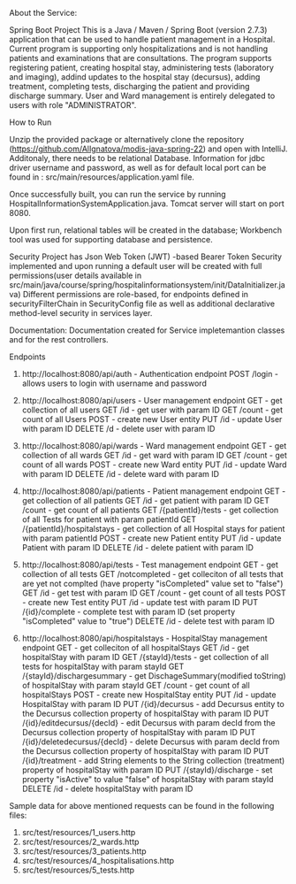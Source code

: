 About the Service:

Spring Boot Project
This is a Java / Maven / Spring Boot (version 2.7.3) application that can be used to handle patient management in a Hospital. Current program is supporting only hospitalizations
and is not handling patients and examinations that are consultations. The program supports registering patient, creating hospital stay, administering tests (laboratory and imaging),
addind updates to the hospital stay (decursus), adding treatment, completing tests, discharging the patient and providing discharge summary. User and Ward management is entirely delegated to users
with role "ADMINISTRATOR".

How to Run

Unzip the provided package or alternatively clone the repository (https://github.com/AlIgnatova/modis-java-spring-22) and open with IntelliJ. Additonaly, there needs to be relational Database.
Information for jdbc driver username and password, as well as for default local port can be found in : src/main/resources/application.yaml file.

Once successfully built, you can run the service by running HospitalInformationSystemApplication.java.
Tomcat server will start on port 8080.

Upon first run, relational tables will be created in the database; Workbench tool was used for supporting database and persistence.

Security
Project has Json Web Token (JWT) -based Bearer Token Security implemented and upon running a default user will be created with full permissions(user details available in src/main/java/course/spring/hospitalinformationsystem/init/DataInitializer.java)
Different permissions are role-based, for endpoints defined in securityFilterChain in SecurityConfig file as well as additional declarative method-level security in services layer.

Documentation: Documentation created for Service impletemantion classes and for the rest controllers.

Endpoints

1. http://localhost:8080/api/auth - Authentication endpoint
   POST  /login - allows users to login with username and password

2. http://localhost:8080/api/users - User management endpoint
   GET - get collection of all users
   GET /id - get user with param ID
   GET /count - get count of all Users
   POST - create new User entity
   PUT /id - update User with param ID
   DELETE /d - delete user with param ID

3. http://localhost:8080/api/wards - Ward management endpoint
   GET - get collection of all wards
   GET /id - get ward with param ID
   GET /count - get count of all wards
   POST - create new Ward entity
   PUT /id - update Ward with param ID
   DELETE /id - delete ward with param ID

4. http://localhost:8080/api/patients - Patient management endpoint
   GET - get collection of all patients
   GET /id - get patient with param ID
   GET /count - get count of all patients
   GET /{patientId}/tests - get collection of all Tests for patient with param patientId
   GET /{patientId}/hospitalstays - get collection of all Hospital stays for patient with param patientId
   POST - create new Patient entity
   PUT /id - update Patient with param ID
   DELETE /id - delete patient with param ID

5. http://localhost:8080/api/tests - Test management endpoint
   GET - get collection of all tests
   GET /notcompleted - get colleciton of all tests that are yet not complted (have property "isCompleted" value set to "false")
   GET /id - get test with param ID
   GET /count - get count of all tests
   POST - create new Test entity
   PUT /id - update test with param ID
   PUT /{id}/complete - complete test with param ID (set property "isCompleted" value to "true")
   DELETE /id - delete test with param ID
   
6. http://localhost:8080/api/hospitalstays - HospitalStay management endpoint
   GET - get colleciton of all hospitalStays
   GET /id - get hospitalStay with param ID
   GET /{stayId}/tests - get collection of all tests for hospitalStay with param stayId
   GET /{stayId}/dischargesummary - get DischageSummary(modified toString) of hospitalStay with param stayId
   GET /count - get count of all hospitalStays
   POST - create new HospitalStay entity
   PUT /id - update HospitalStay with param ID
   PUT /{id}/decursus - add Decursus entity to the Decursus collection property of hospitalStay with param ID
   PUT /{id}/editdecursus/{decId} - edit Decursus with param decId from the Decursus collection property of hospitalStay with param ID
   PUT /{id}/deletedecursus/{decId} - delete Decursus with param decId from the Decursus collection property of hospitalStay with param ID
   PUT /{id}/treatment - add String elements to the String collection (treatment) property of hospitalStay with param ID
   PUT /{stayId}/discharge - set property "isActive" to value "false" of hospitalStay with param stayId
   DELETE /id - delete hospitalStay with param ID

   
Sample data for above mentioned requests can be found in the following files:

  1. src/test/resources/1_users.http
  2. src/test/resources/2_wards.http
  3. src/test/resources/3_patients.http
  4. src/test/resources/4_hospitalisations.http
  5. src/test/resources/5_tests.http